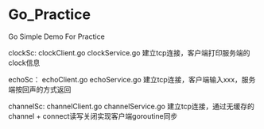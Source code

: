 # Go_Practice
Go Simple Demo For Practice

clockSc:
clockClient.go
clockService.go
建立tcp连接，客户端打印服务端的clock信息

echoSc：
echoClient.go
echoService.go
建立tcp连接，客户端输入xxx，服务端按回声的方式返回

channelSc:
channelClient.go
channelService.go
建立tcp连接，通过无缓存的channel + connect读写关闭实现客户端goroutine同步
